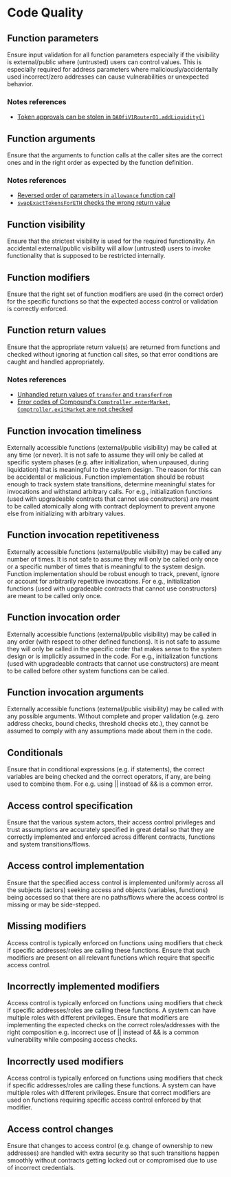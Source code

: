 # Code Quality

## Function parameters

Ensure input validation for all function parameters especially if the visibility is external/public where (untrusted) users can control values. This is especially required for address parameters where maliciously/accidentally used incorrect/zero addresses can cause vulnerabilities or unexpected behavior.

### Notes references

- [Token approvals can be stolen in `DAOfiV1Router01.addLiquidity()`](https://github.com/broccolirob/audit-sandbox/blob/master/notes/audit-findings-101/1-block.md#token-approvals-can-be-stolen-in-daofiv1router01addliquidity)

## Function arguments

Ensure that the arguments to function calls at the caller sites are the correct ones and in the right order as expected by the function definition.

### Notes references

- [Reversed order of parameters in `allowance` function call](https://github.com/broccolirob/audit-sandbox/blob/master/notes/audit-findings-101/1-block.md#reversed-order-of-parameters-in-allowance-function-call)
- [`swapExactTokensForETH` checks the wrong return value](https://github.com/broccolirob/audit-sandbox/blob/master/notes/audit-findings-101/1-block.md#swapexacttokensforeth-checks-the-wrong-return-value)

## Function visibility

Ensure that the strictest visibility is used for the required functionality. An accidental external/public visibility will allow (untrusted) users to invoke functionality that is supposed to be restricted internally.

## Function modifiers

Ensure that the right set of function modifiers are used (in the correct order) for the specific functions so that the expected access control or validation is correctly enforced.

## Function return values

Ensure that the appropriate return value(s) are returned from functions and checked without ignoring at function call sites, so that error conditions are caught and handled appropriately.

### Notes references

- [Unhandled return values of `transfer` and `transferFrom`](https://github.com/broccolirob/audit-sandbox/blob/master/notes/audit-findings-101/1-block.md#unhandled-return-values-of-transfer-and-transferfrom)
- [ Error codes of Compound's `Comptroller.enterMarket`, `Comptroller.exitMarket` are not checked](https://github.com/broccolirob/audit-sandbox/blob/master/notes/audit-findings-101/1-block.md#error-codes-of-compounds-comptrollerentermarket-comptrollerexitmarket-are-not-checked)

## Function invocation timeliness

Externally accessible functions (external/public visibility) may be called at any time (or never). It is not safe to assume they will only be called at specific system phases (e.g. after initialization, when unpaused, during liquidation) that is meaningful to the system design. The reason for this can be accidental or malicious. Function implementation should be robust enough to track system state transitions, determine meaningful states for invocations and withstand arbitrary calls. For e.g., initialization functions (used with upgradeable contracts that cannot use constructors) are meant to be called atomically along with contract deployment to prevent anyone else from initializing with arbitrary values.

## Function invocation repetitiveness

Externally accessible functions (external/public visibility) may be called any number of times. It is not safe to assume they will only be called only once or a specific number of times that is meaningful to the system design. Function implementation should be robust enough to track, prevent, ignore or account for arbitrarily repetitive invocations. For e.g., initialization functions (used with upgradeable contracts that cannot use constructors) are meant to be called only once.

## Function invocation order

Externally accessible functions (external/public visibility) may be called in any order (with respect to other defined functions). It is not safe to assume they will only be called in the specific order that makes sense to the system design or is implicitly assumed in the code. For e.g., initialization functions (used with upgradeable contracts that cannot use constructors) are meant to be called before other system functions can be called.

## Function invocation arguments

Externally accessible functions (external/public visibility) may be called with any possible arguments. Without complete and proper validation (e.g. zero address checks, bound checks, threshold checks etc.), they cannot be assumed to comply with any assumptions made about them in the code.

## Conditionals

Ensure that in conditional expressions (e.g. if statements), the correct variables are being checked and the correct operators, if any, are being used to combine them. For e.g. using || instead of && is a common error.

## Access control specification

Ensure that the various system actors, their access control privileges and trust assumptions are accurately specified in great detail so that they are correctly implemented and enforced across different contracts, functions and system transitions/flows.

## Access control implementation

Ensure that the specified access control is implemented uniformly across all the subjects (actors) seeking access and objects (variables, functions) being accessed so that there are no paths/flows where the access control is missing or may be side-stepped.

## Missing modifiers

Access control is typically enforced on functions using modifiers that check if specific addresses/roles are calling these functions. Ensure that such modifiers are present on all relevant functions which require that specific access control.

## Incorrectly implemented modifiers

Access control is typically enforced on functions using modifiers that check if specific addresses/roles are calling these functions. A system can have multiple roles with different privileges. Ensure that modifiers are implementing the expected checks on the correct roles/addresses with the right composition e.g. incorrect use of || instead of && is a common vulnerability while composing access checks.

## Incorrectly used modifiers

Access control is typically enforced on functions using modifiers that check if specific addresses/roles are calling these functions. A system can have multiple roles with different privileges. Ensure that correct modifiers are used on functions requiring specific access control enforced by that modifier.

## Access control changes

Ensure that changes to access control (e.g. change of ownership to new addresses) are handled with extra security so that such transitions happen smoothly without contracts getting locked out or compromised due to use of incorrect credentials.
